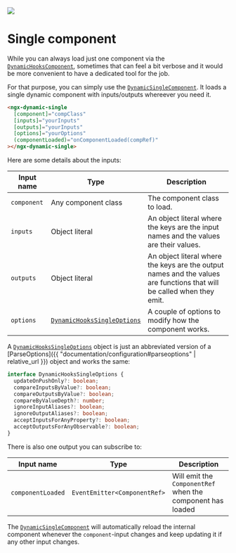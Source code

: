 ---
---

<div class="page-title">
  <img class="page-title-icon" src="{{ "/assets/images/icons/circle.svg"| relative_url }}">
  <h1 class="page-title-text">Single component</h1>
</div>

While you can always load just one component via the <a href="https://github.com/Angular-Dynamic-Hooks/ngx-dynamic-hooks/blob/1a94c3517235a2b2d571379d1cfce88958cb3f66/projects/ngx-dynamic-hooks/src/lib/components/dynamicHooksComponent.ts" target="_blank">`DynamicHooksComponent`</a>, sometimes that can feel a bit verbose and it would be more convenient to have a dedicated tool for the job.

For that purpose, you can simply use the <a href="https://github.com/Angular-Dynamic-Hooks/ngx-dynamic-hooks/blob/1a94c3517235a2b2d571379d1cfce88958cb3f66/projects/ngx-dynamic-hooks/src/lib/components/dynamicSingleComponent.ts" target="_blank">`DynamicSingleComponent`</a>. It loads a single dynamic component with inputs/outputs whereever you need it.

```html
<ngx-dynamic-single
  [component]="compClass"
  [inputs]="yourInputs"
  [outputs]="yourInputs"
  [options]="yourOptions"
  (componentLoaded)="onComponentLoaded(compRef)"
></ngx-dynamic-single>
```

Here are some details about the inputs:

Input name | Type | Description
--- | --- | ---
`component` | Any component class | The component class to load.
`inputs` | Object literal | An object literal where the keys are the input names and the values are their values.
`outputs` | Object literal | An object literal where the keys are the output names and the values are functions that will be called when they emit.
`options` | <a href="https://github.com/Angular-Dynamic-Hooks/ngx-dynamic-hooks/blob/1a94c3517235a2b2d571379d1cfce88958cb3f66/projects/ngx-dynamic-hooks/src/lib/components/dynamicSingleComponent.ts#L10" target="_blank">`DynamicHooksSingleOptions`</a> | A couple of options to modify how the component works.

A <a href="https://github.com/Angular-Dynamic-Hooks/ngx-dynamic-hooks/blob/1a94c3517235a2b2d571379d1cfce88958cb3f66/projects/ngx-dynamic-hooks/src/lib/components/dynamicSingleComponent.ts#L10" target="_blank">`DynamicHooksSingleOptions`</a> object is just an abbreviated version of a [ParseOptions]({{ "documentation/configuration#parseoptions" | relative_url }}) object and works the same:

```ts
interface DynamicHooksSingleOptions {
  updateOnPushOnly?: boolean;
  compareInputsByValue?: boolean;
  compareOutputsByValue?: boolean;
  compareByValueDepth?: number;
  ignoreInputAliases?: boolean;
  ignoreOutputAliases?: boolean;
  acceptInputsForAnyProperty?: boolean;
  acceptOutputsForAnyObservable?: boolean;
}
```

There is also one output you can subscribe to:

Input name | Type | Description
--- | --- | ---
`componentLoaded` | `EventEmitter<ComponentRef>` | Will emit the `ComponentRef` when the component has loaded

The <a href="https://github.com/Angular-Dynamic-Hooks/ngx-dynamic-hooks/blob/1a94c3517235a2b2d571379d1cfce88958cb3f66/projects/ngx-dynamic-hooks/src/lib/components/dynamicSingleComponent.ts" target="_blank">`DynamicSingleComponent`</a> will automatically reload the internal component whenever the `component`-input changes and keep updating it if any other input changes.